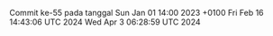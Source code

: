 Commit ke-55 pada tanggal Sun Jan 01 14:00 2023 +0100
Fri Feb 16 14:43:06 UTC 2024
Wed Apr  3 06:28:59 UTC 2024
